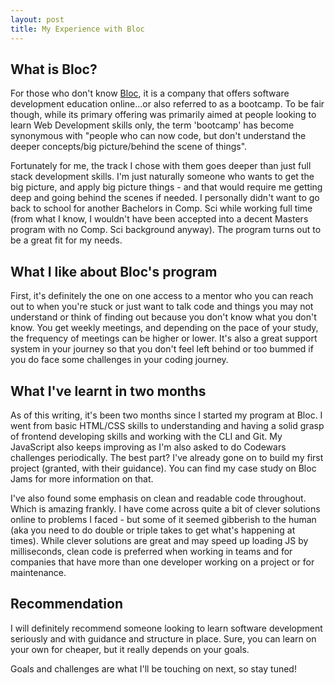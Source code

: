 ```yaml
---
layout: post
title: My Experience with Bloc
---
```


## What is Bloc?

For those who don't know <a href="https://www.bloc.io">Bloc</a>, it is a company that offers software development education online...or also referred to as a bootcamp. To be fair though, while its primary offering was primarily aimed at people looking to learn Web Development skills only, the term 'bootcamp' has become synonymous with "people who can now code, but don't understand the deeper concepts/big picture/behind the scene of things".

Fortunately for me, the track I chose with them goes deeper than just full stack development skills. I'm just naturally someone who wants to get the big picture, and apply big picture things - and that would require me getting deep and going behind the scenes if needed. I personally didn't want to go back to school for another Bachelors in Comp. Sci while working full time (from what I know, I wouldn't have been accepted into a decent Masters program with no Comp. Sci background anyway). The program turns out to be a great fit for my needs.

## What I like about Bloc's program

First, it's definitely the one on one access to a mentor who you can reach out to when you're stuck or just want to talk code and things you may not understand or think of finding out because you don't know what you don't know. You get weekly meetings, and depending on the pace of your study, the frequency of meetings can be higher or lower. It's also a great support system in your journey so that you don't feel left behind or too bummed if you do face some challenges in your coding journey.

## What I've learnt in two months

As of this writing, it's been two months since I started my program at Bloc. I went from basic HTML/CSS skills to understanding and having a solid grasp of frontend developing skills and working with the CLI and Git. My JavaScript also keeps improving as I'm also asked to do Codewars challenges periodically. The best part? I've already gone on to build my first project (granted, with their guidance). You can find my case study on Bloc Jams for more information on that.

I've also found some emphasis on clean and readable code throughout. Which is amazing frankly. I have come across quite a bit of clever solutions online to problems I faced - but some of it seemed gibberish to the human (aka you need to do double or triple takes to get what's happening at times). While clever solutions are great and may speed up loading JS by milliseconds, clean code is preferred when working in teams and for companies that have more than one developer working on a project or for maintenance.

## Recommendation

I will definitely recommend someone looking to learn software development seriously and with guidance and structure in place. Sure, you can learn on your own for cheaper, but it really depends on your goals.

Goals and challenges are what I'll be touching on next, so stay tuned!